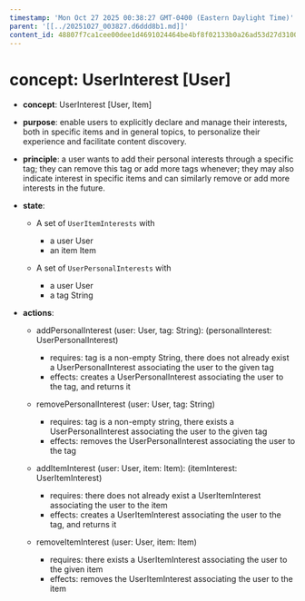 ```yaml
---
timestamp: 'Mon Oct 27 2025 00:38:27 GMT-0400 (Eastern Daylight Time)'
parent: '[[../20251027_003827.d6ddd8b1.md]]'
content_id: 48807f7ca1cee00dee1d4691024464be4bf8f02133b0a26ad53d27d310081b4c
---
```


# concept: UserInterest \[User]

* **concept**: UserInterest \[User, Item]

* **purpose**: enable users to explicitly declare and manage their interests, both in specific items and in general topics, to personalize their experience and facilitate content discovery.

* **principle**: a user wants to add their personal interests through a specific tag; they can remove this tag or add more tags whenever; they may also indicate interest in specific items and can similarly remove or add more interests in the future.

* **state**:
  * A set of `UserItemInterests` with
    * a user User
    * an item Item

  * A set of `UserPersonalInterests` with
    * a user User
    * a tag String

* **actions**:
  * addPersonalInterest (user: User, tag: String): (personalInterest: UserPersonalInterest)
    * requires: tag is a non-empty String, there does not already exist a UserPersonalInterest associating the user to the given tag
    * effects: creates a UserPersonalInterest associating the user to the tag, and returns it

  * removePersonalInterest (user: User, tag: String)
    * requires: tag is a non-empty string, there exists a UserPersonalInterest associating the user to the given tag
    * effects: removes the UserPersonalInterest associating the user to the tag

  * addItemInterest (user: User, item: Item): (itemInterest: UserItemInterest)
    * requires: there does not already exist a UserItemInterest associating the user to the item
    * effects: creates a UserItemInterest associating the user to the tag, and returns it

  * removeItemInterest (user: User, item: Item)
    * requires: there exists a UserItemInterest associating the user to the given item
    * effects: removes the UserItemInterest associating the user to the item
